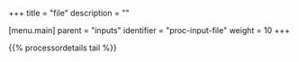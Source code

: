 +++
title = "file"
description = ""

[menu.main]
parent = "inputs"
identifier = "proc-input-file"
weight = 10
+++

{{% processordetails tail %}}